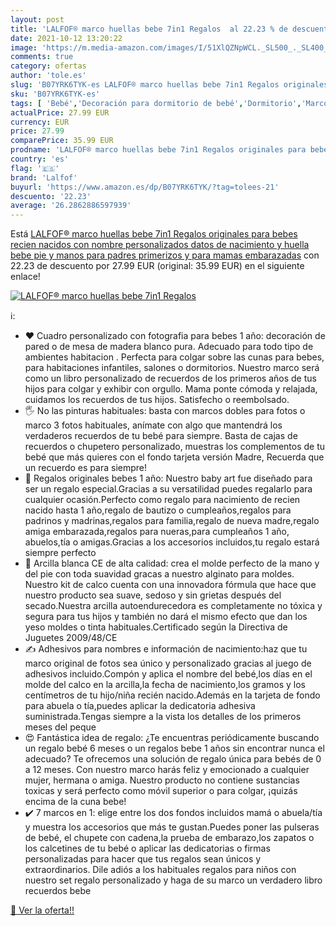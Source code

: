 ```yaml
---
layout: post
title: 'LALFOF® marco huellas bebe 7in1 Regalos  al 22.23 % de descuento'
date: 2021-10-12 13:20:22
image: 'https://m.media-amazon.com/images/I/51XlQZNpWCL._SL500_._SL400_.jpg'
comments: true
category: ofertas
author: 'tole.es'
slug: 'B07YRK6TYK-es LALFOF® marco huellas bebe 7in1 Regalos originales para...'
sku: 'B07YRK6TYK-es'
tags: [ 'Bebé','Decoración para dormitorio de bebé','Dormitorio','Marcos de fotos para bebé','bebe','lalfof', ]
actualPrice: 27.99 EUR
currency: EUR
price: 27.99
comparePrice: 35.99 EUR
prodname: 'LALFOF® marco huellas bebe 7in1 Regalos originales para bebes recien nacidos con nombre personalizados datos de nacimiento y huella bebe pie y manos  para padres primerizos y para mamas embarazadas'
country: 'es'
flag: '🇪🇸'
brand: 'Lalfof'
buyurl: 'https://www.amazon.es/dp/B07YRK6TYK/?tag=tolees-21'
descuento: '22.23'
average: '26.2862886597939'
---
```


Está [LALFOF® marco huellas bebe 7in1 Regalos originales para bebes recien nacidos con nombre personalizados datos de nacimiento y huella bebe pie y manos  para padres primerizos y para mamas embarazadas](https://www.amazon.es/dp/B07YRK6TYK/?tag=tolees-21) con 22.23 de descuento por 27.99 EUR (original: 35.99 EUR) en el siguiente enlace!

[![LALFOF® marco huellas bebe 7in1 Regalos ](https://m.media-amazon.com/images/I/51XlQZNpWCL._SL500_._SL400_.jpg)](https://www.amazon.es/dp/B07YRK6TYK/?tag=tolees-21)

ℹ️:

- ❤️ Cuadro personalizado con fotografia para bebes 1 año: decoración de pared o de mesa de madera blanco pura. Adecuado para todo tipo de ambientes habitacion . Perfecta para colgar sobre las cunas para bebes, para habitaciones infantiles, salones o dormitorios. Nuestro marco será como un libro personalizado de recuerdos de los primeros años de tus hijos para colgar y exhibir con orgullo. Mama ponte cómoda y relajada, cuidamos los recuerdos de tus hijos. Satisfecho o reembolsado.
- 🖐️ No las pinturas habituales: basta con marcos dobles para fotos o marco 3 fotos habituales, anímate con algo que mantendrá los verdaderos recuerdos de tu bebé para siempre. Basta de cajas de recuerdos o chupetero personalizado, muestras los complementos de tu bebé que más quieres con el fondo tarjeta versión Madre, Recuerda que un recuerdo es para siempre!
- 🎁 Regalos originales bebes 1 año: Nuestro baby art fue diseñado para ser un regalo especial.Gracias a su versatilidad puedes regalarlo para cualquier ocasión.Perfecto como regalo para nacimiento de recien nacido hasta 1 año,regalo de bautizo o cumpleaños,regalos para padrinos y madrinas,regalos para familia,regalo de nueva madre,regalo amiga embarazada,regalos para nueras,para cumpleaños 1 año, abuelos,tía o amigas.Gracias a los accesorios incluidos,tu regalo estará siempre perfecto
- 💯 Arcilla blanca CE de alta calidad: crea el molde perfecto de la mano y del pie con toda suavidad gracas a nuestro alginato para moldes. Nuestro kit de calco cuenta con una innovadora fórmula que hace que nuestro producto sea suave, sedoso y sin grietas después del secado.Nuestra arcilla autoendurecedora es completamente no tóxica y segura para tus hijos y también no dará el mismo efecto que dan los yeso moldes o tinta habituales.Certificado según la Directiva de Juguetes 2009/48/CE
- ✍️ Adhesivos para nombres e información de nacimiento:haz que tu marco original de fotos sea único y personalizado gracias al juego de adhesivos incluido.Compón y aplica el nombre del bebé,los días en el molde del calco en la arcilla,la fecha de nacimiento,los gramos y los centímetros de tu hijo/niña recién nacido.Además en la tarjeta de fondo para abuela o tía,puedes aplicar la dedicatoria adhesiva suministrada.Tengas siempre a la vista los detalles de los primeros meses del peque
- 😍 Fantástica idea de regalo: ¿Te encuentras periódicamente buscando un regalo bebé 6 meses o un regalos bebe 1 años sin encontrar nunca el adecuado? Te ofrecemos una solución de regalo única para bebés de 0 a 12 meses. Con nuestro marco harás feliz y emocionado a cualquier mujer, hermana o amiga. Nuestro producto no contiene sustancias toxicas y será perfecto como móvil superior o para colgar, ¡quizás encima de la cuna bebe!
- ✔️ 7 marcos en 1: elige entre los dos fondos incluidos mamá o abuela/tía y muestra los accesorios que más te gustan.Puedes poner las pulseras de bebé, el chupete con cadena,la prueba de embarazo,los zapatos o los calcetines de tu bebé o aplicar las dedicatorias o firmas personalizadas para hacer que tus regalos sean únicos y extraordinarios. Dile adiós a los habituales regalos para niños con nuestro set regalo personalizado y haga de su marco un verdadero libro recuerdos bebe

[🛒 Ver la oferta!!](https://www.amazon.es/dp/B07YRK6TYK/?tag=tolees-21)
